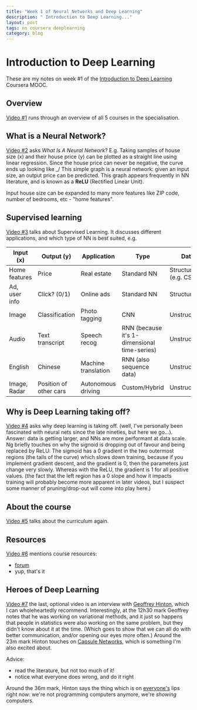 ```yaml
---
title: "Week 1 of Neural Networks and Deep Learning"
description: " Introduction to Deep Learning..."
layout: post
tags: nn coursera deeplearning
category: blog
---
```


# Introduction to Deep Learning

These are my notes on week #1 of the [Introduction to Deep Learning](https://www.coursera.org/learn/neural-networks-deep-learning/) Coursera MOOC.

## Overview

[Video #1](https://www.coursera.org/learn/neural-networks-deep-learning/lecture/Cuf2f/welcome) runs through an overview of all 5 courses in the specialisation.

## What is a Neural Network?

[Video #2](https://www.coursera.org/learn/neural-networks-deep-learning/lecture/eAE2G/what-is-a-neural-network) asks *What Is A Neural Network*?
E.g. Taking samples of house size (x) and their house price (y) can be plotted as a straight line using linear regression. Since the house price can never be negative, the curve ends up looking like _/
This simple graph is a neural network: given an input size, an output price can be predicted.
This graph appears frequently in NN literature, and is known as a **ReLU** (Rectified Linear Unit).

Input house size can be expanded to many more features like ZIP code, number of bedrooms, etc - "home features".

## Supervised learning

[Video #3](https://www.coursera.org/learn/neural-networks-deep-learning/lecture/2c38r/supervised-learning-with-neural-networks) talks about Supervised Learning.
It discusses different applications, and which type of NN is best suited, e.g.



| Input (x)	  | Output (y)	| Application	| Type	| Data |
| ----------- | ----------- | ------------- | ----- | ---- |
|Home features	|Price	|Real estate	|Standard NN	|Structured (e.g. CSV)|
|Ad, user info	|Click? (0/1)  |	Online ads	|Standard NN	|Structured |
|Image	|Classification	|Photo tagging	|CNN	|Unstructured |
|Audio	|Text transcript	|Speech recog	|RNN (because it's 1-dimensional time-series)	|Unstructured |
|English	|Chinese	|Machine translation	|RNN (also sequence data)	|Unstructured |
|Image, Radar	|Position of other cars	|Autonomous driving	|Custom/Hybrid	|Unstructured |


## Why is Deep Learning taking off?

[Video #4](https://www.coursera.org/learn/neural-networks-deep-learning/lecture/praGm/why-is-deep-learning-taking-off) asks why deep learning is taking off. (well, I've personally been fascinated with neural nets since the late nineties, but here we go...).
Answer: data is getting larger, and NNs are more performant at data scale.
Ng briefly touches on why the signoid is dropping out of favour and being replaced by ReLU: The sigmoid has a 0 gradient in the two outermost regions (the tails of the curve) which slows down training, because if you implement gradient descent, and the gradient is 0, then the parameters just change very slowly. Whereas with the ReLU, the gradient is 1 for all positive values. (the fact that the left region has a 0 slope and how it impacts training will probably become more apparent in later videos, but I suspect some manner of pruning/drop-out will come into play here.)

## About the course

[Video #5](https://www.coursera.org/learn/neural-networks-deep-learning/lecture/6A3es/about-this-course) talks about the curriculum again.

## Resources

[Video #6](https://www.coursera.org/learn/neural-networks-deep-learning/lecture/2PhD4/course-resources) mentions course resources:

- [forum](https://www.coursera.org/learn/neural-networks-deep-learning/discussions)
- yup, that's it

## Heroes of Deep Learning

[Video #7](https://www.coursera.org/learn/neural-networks-deep-learning/lecture/dcm5r/geoffrey-hinton-interview) the last, optional video is an interview with [Geoffrey Hinton](https://en.wikipedia.org/wiki/Geoffrey_Hinton), which I can wholeheartedly recommend. Interestingly, at the 12h30 mark Geoffrey notes that he was working on variational methods, and it just so happens that people in statistics were also working on the same problem, but they didn't know about it at the time. (Which goes to show that we can all do with better communication, and/or opening our eyes more often.)
Around the 23m mark Hinton touches on [Capsule Networks](https://www.youtube.com/watch?v=rTawFwUvnLE), which is something I'm also excited about.

Advice:

- read the literature, but not too much of it!
- notice what everyone does wrong, and do it right

Around the 36m mark, Hinton says the thing which is on [everyone's](https://medium.com/@karpathy/software-2-0-a64152b37c35) lips right now: we're not programming computers anymore, we're *showing* computers.


